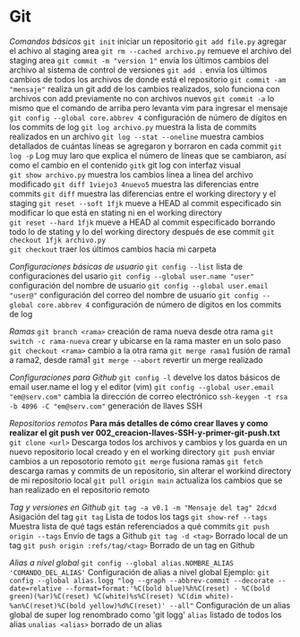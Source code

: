 # Git
_Comandos básicos_
`git init`                    iniciar un repositorio
`git add file.py`             agregar el achivo al staging area
`git rm --cached archivo.py`    remueve el archivo del staging area
`git commit -m "version 1"`   envía los últimos cambios del archivo al sistema de control de versiones
`git add .`                   envía los últimos cambios de todos los archivos de donde está el repositorio
`git commit -am "mensaje"`                   realiza un git add de los cambios realizados, solo funciona con archivos con add previamente no con archivos nuevos
`git commit -a`                   lo mismo que el comando de arriba pero levanta vim para ingresar el mensaje
`git config --global core.abbrev 4`  configuración de número de dígitos en los commits de log
`git log archivo.py`          muestra la lista de commits realizados en un archivo
`git log --stat --oneline`      muestra cambios detallados de cuántas líneas se agregaron y borraron en cada commit
`git log -p`      Log muy laro que explica el número de líneas que se cambiaron, así como el cambio en el contenido
`gitk`                  git log con interfaz visual                                  
`git show archivo.py`           muestra los cambios línea a línea del archivo modificado
`git diff 1viejo3 4nuevo5`           muestra las diferencias entre commits
`git diff`                          muestra las diferencias entre el working directory y el staging
`git reset --soft 1fjk`             mueve a HEAD al commit especificado sin modificar lo que está en stating ni en el working directory                    
`git reset --hard 1fjk`             mueve a HEAD al commit especificado borrando todo lo de stating y lo del working directory después de ese commit
`git checkout 1fjk archivo.py`                     
`git checkout`                     traer los últimos cambios hacia mi carpeta

_Configuraciones básicas de usuario_
`git config --list`                      lista de configuraciones del usario
`git config --global user.name "user"`   configuración del nombre de usuario
`git config --global user.email "user@"`  configuración del correo del nombre de usuario
`git config --global core.abbrev 4`  configuración de número de dígitos en los commits de log

_Ramas_
`git branch <rama>`         creación de rama nueva desde otra rama
`git switch -c rama-nueva`        crear y ubicarse en la rama master en un solo paso
`git checkout <rama>`       cambio a la otra rama
`git merge rama1`       fusión de rama1 a rama2, desde rama1
`git merge --abort`       revertir un merge realizado

_Configuraciones para Github_
 `git config -l`                                develve los datos básicos de email user.name el log y el editor (vim)
`git config --global user.email "em@serv.com"`   cambia la dirección de correo electrónico
`ssh-keygen -t rsa -b 4096 -C "em@serv.com"`     generación de llaves SSH

_Repositorios remotos_
**Para más detalles de cómo crear llaves y como realizar el git push ver 002_creacion-llaves-SSH-y-primer-git-push.txt**
`git clone <url>`           Descarga todos los archivos y cambios y los guarda en un nuevo repositorio local creado y en el working directory
`git push`                    enviar cambios a un reposotorio remoto
`git merge`                   fusiona ramas
`git fetch`                   descarga ramas y commits de un repositorio, sin alterar el workind directory de mi repositorio local
`git pull origin main`                    actualiza los cambios que se han realizado en el repositorio remoto

_Tag y versiones en Github_
`git tag -a v0.1 -m "Mensaje del tag" 2dcxd`    Asigación del tag
`git tag`                                       Lista de todos los tags
`git show-ref --tags`                           Muestra lista de qué tags están referenciados a qué commits
`git push origin --tags`                        Envío de tags a Github
`git tag -d <tag>`                              Borrado local de un tag
`git push origin :refs/tag/<tag>`               Borrado de un tag en Github

_Alias a nivel global_
`git config --global alias.NOMBRE_ALIAS 'COMANDO_DEL_ALIAS'` Configuración de alias a nivel global
Ejemplo:
`git config --global alias.logg "log --graph --abbrev-commit --decorate --date=relative --format=format:'%C(bold blue)%h%C(reset) - %C(bold green)(%ar)%C(reset) %C(white)%s%C(reset) %C(dim white)- %an%C(reset)%C(bold yellow)%d%C(reset)' --all"` Configuración de un alias global de super log renombrado como 'git logg'
`alias`                 listado de todos los alias
`unalias <alias>`       borrado de un alias

